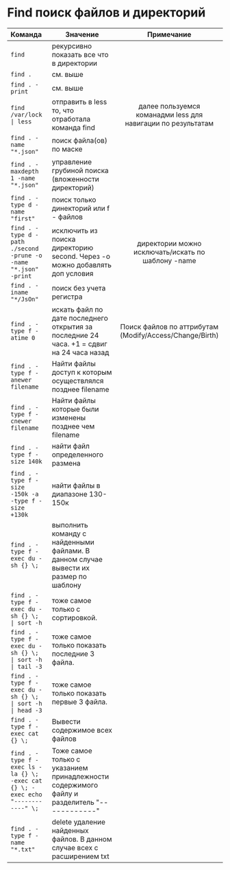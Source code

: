# Find поиск файлов и директорий

| Команда              | Значение                               | Примечание      |
| :------------------- | -------------------------------------- |:---------------:|
|```find``` |рекурсивно показать все что в директории||
|```find .``` | см. выше||
|```find . -print``` |см. выше||
|```find /var/lock \| less``` |отправить в less то, что отработала команда find| далее пользуемся команадми less для навигации по результатам|
|```find . -name "*.json"``` |поиск файла(ов) по маске||
|```find . -maxdepth 1 -name "*.json"``` | управление грубиной поиска (вложенности директорий)||  
|```find . - type d -name "first"``` | поиск только динекторий или f - файлов||  
|```find . - type d -path ./second -prune -o -name "*.json" -print``` | исключить из поиска директорию second. Через -o можно добавлять доп условия|директории можно исключать/искать по шаблону -name|  
|```find . -iname "*/JsOn"``` | поиск без учета регистра||   
|```find . -type f -atime 0``` | искать файл по дате последнего открытия за последние 24 часа. +1 = сдвиг на 24 часа назад |Поиск файлов по аттрибутам (Modify/Access/Change/Birth) | 
|```find . -type f -anewer filename``` | Найти файлы доступ к которым осуществлялся позднее filename  ||
|```find . -type f -cnewer filename``` | Найти файлы которые были изменены позднее чем filename  ||
|```find . -type f -size 140k``` | найти файл определенного размена  ||
|```find . -type f -size -150k -a -type f -size +130k``` | найти файлы в диапазоне 130-150к  ||
|```find . -type f -exec du -sh {} \;``` | выполнить команду с найденными файлами. В данном случае вывести их размер по шаблону  ||
|```find . -type f -exec du -sh {} \; \| sort -h``` | тоже самое только с сортировкой.  ||
|```find . -type f -exec du -sh {} \; \| sort -h \| tail -3``` | тоже самое только показать последние 3 файла.  ||
|```find . -type f -exec du -sh {} \; \| sort -h \| head -3``` | тоже самое только показать первые 3 файла.  ||
|```find . -type f -exec cat {} \;``` | Вывести содержимое всех файлов  ||
|```find . -type f -exec ls -la {} \; -exec cat {} \; -exec echo "------------" \;``` | Тоже самое только с указанием принадлежности содержимого файлу и разделитель "------------" || 
|```find . -type f -name "*.txt"``` | delete удаление найденных файлов. В данном случае всех с расширением txt  ||

